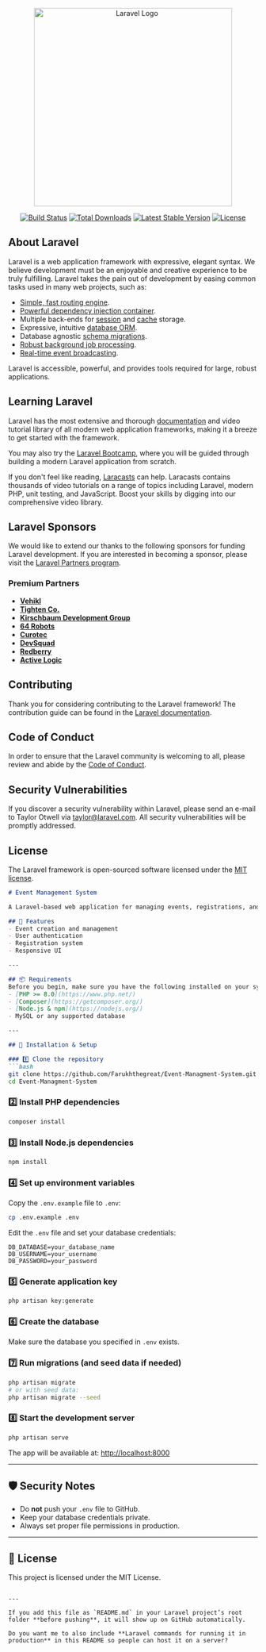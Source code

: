 <p align="center"><a href="https://laravel.com" target="_blank"><img src="https://raw.githubusercontent.com/laravel/art/master/logo-lockup/5%20SVG/2%20CMYK/1%20Full%20Color/laravel-logolockup-cmyk-red.svg" width="400" alt="Laravel Logo"></a></p>

<p align="center">
<a href="https://github.com/laravel/framework/actions"><img src="https://github.com/laravel/framework/workflows/tests/badge.svg" alt="Build Status"></a>
<a href="https://packagist.org/packages/laravel/framework"><img src="https://img.shields.io/packagist/dt/laravel/framework" alt="Total Downloads"></a>
<a href="https://packagist.org/packages/laravel/framework"><img src="https://img.shields.io/packagist/v/laravel/framework" alt="Latest Stable Version"></a>
<a href="https://packagist.org/packages/laravel/framework"><img src="https://img.shields.io/packagist/l/laravel/framework" alt="License"></a>
</p>

## About Laravel

Laravel is a web application framework with expressive, elegant syntax. We believe development must be an enjoyable and creative experience to be truly fulfilling. Laravel takes the pain out of development by easing common tasks used in many web projects, such as:

- [Simple, fast routing engine](https://laravel.com/docs/routing).
- [Powerful dependency injection container](https://laravel.com/docs/container).
- Multiple back-ends for [session](https://laravel.com/docs/session) and [cache](https://laravel.com/docs/cache) storage.
- Expressive, intuitive [database ORM](https://laravel.com/docs/eloquent).
- Database agnostic [schema migrations](https://laravel.com/docs/migrations).
- [Robust background job processing](https://laravel.com/docs/queues).
- [Real-time event broadcasting](https://laravel.com/docs/broadcasting).

Laravel is accessible, powerful, and provides tools required for large, robust applications.

## Learning Laravel

Laravel has the most extensive and thorough [documentation](https://laravel.com/docs) and video tutorial library of all modern web application frameworks, making it a breeze to get started with the framework.

You may also try the [Laravel Bootcamp](https://bootcamp.laravel.com), where you will be guided through building a modern Laravel application from scratch.

If you don't feel like reading, [Laracasts](https://laracasts.com) can help. Laracasts contains thousands of video tutorials on a range of topics including Laravel, modern PHP, unit testing, and JavaScript. Boost your skills by digging into our comprehensive video library.

## Laravel Sponsors

We would like to extend our thanks to the following sponsors for funding Laravel development. If you are interested in becoming a sponsor, please visit the [Laravel Partners program](https://partners.laravel.com).

### Premium Partners

- **[Vehikl](https://vehikl.com)**
- **[Tighten Co.](https://tighten.co)**
- **[Kirschbaum Development Group](https://kirschbaumdevelopment.com)**
- **[64 Robots](https://64robots.com)**
- **[Curotec](https://www.curotec.com/services/technologies/laravel)**
- **[DevSquad](https://devsquad.com/hire-laravel-developers)**
- **[Redberry](https://redberry.international/laravel-development)**
- **[Active Logic](https://activelogic.com)**

## Contributing

Thank you for considering contributing to the Laravel framework! The contribution guide can be found in the [Laravel documentation](https://laravel.com/docs/contributions).

## Code of Conduct

In order to ensure that the Laravel community is welcoming to all, please review and abide by the [Code of Conduct](https://laravel.com/docs/contributions#code-of-conduct).

## Security Vulnerabilities

If you discover a security vulnerability within Laravel, please send an e-mail to Taylor Otwell via [taylor@laravel.com](mailto:taylor@laravel.com). All security vulnerabilities will be promptly addressed.

## License

The Laravel framework is open-sourced software licensed under the [MIT license](https://opensource.org/licenses/MIT).



````markdown
# Event Management System

A Laravel-based web application for managing events, registrations, and participants.

## 🚀 Features
- Event creation and management
- User authentication
- Registration system
- Responsive UI

---

## 📦 Requirements
Before you begin, make sure you have the following installed on your system:
- [PHP >= 8.0](https://www.php.net/)
- [Composer](https://getcomposer.org/)
- [Node.js & npm](https://nodejs.org/)
- MySQL or any supported database

---

## 🔽 Installation & Setup

### 1️⃣ Clone the repository
```bash
git clone https://github.com/Farukhthegreat/Event-Managment-System.git
cd Event-Managment-System
````

### 2️⃣ Install PHP dependencies

```bash
composer install
```

### 3️⃣ Install Node.js dependencies

```bash
npm install
```

### 4️⃣ Set up environment variables

Copy the `.env.example` file to `.env`:

```bash
cp .env.example .env
```

Edit the `.env` file and set your database credentials:

```env
DB_DATABASE=your_database_name
DB_USERNAME=your_username
DB_PASSWORD=your_password
```

### 5️⃣ Generate application key

```bash
php artisan key:generate
```

### 6️⃣ Create the database

Make sure the database you specified in `.env` exists.

### 7️⃣ Run migrations (and seed data if needed)

```bash
php artisan migrate
# or with seed data:
php artisan migrate --seed
```

### 8️⃣ Start the development server

```bash
php artisan serve
```

The app will be available at:
[http://localhost:8000](http://localhost:8000)

---

## 🛡️ Security Notes

* Do **not** push your `.env` file to GitHub.
* Keep your database credentials private.
* Always set proper file permissions in production.

---

## 📄 License

This project is licensed under the MIT License.

```

---

If you add this file as `README.md` in your Laravel project’s root folder **before pushing**, it will show up on GitHub automatically.  

Do you want me to also include **Laravel commands for running it in production** in this README so people can host it on a server?
```
